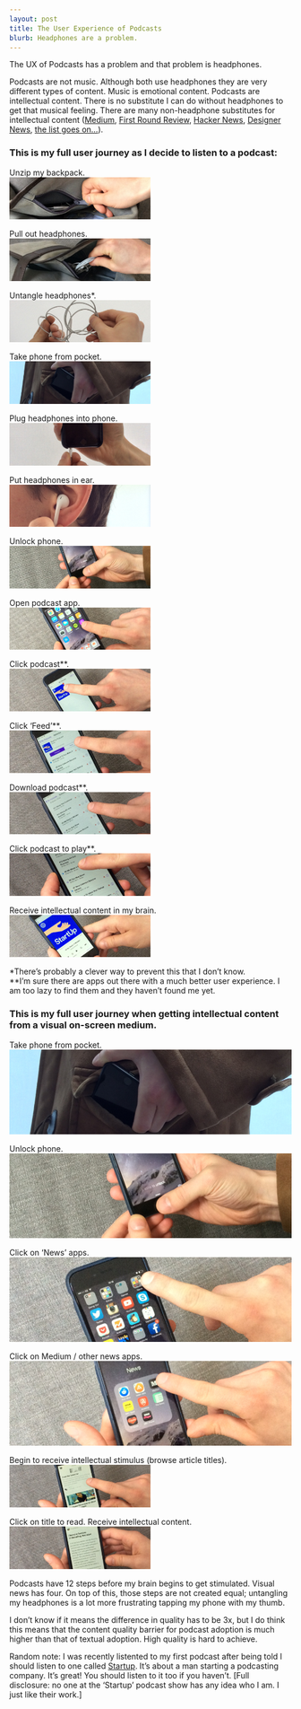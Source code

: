 ```yaml
---
layout: post
title: The User Experience of Podcasts
blurb: Headphones are a problem.
---
```


The UX of Podcasts has a problem and that problem is headphones. 

Podcasts are not music. Although both use headphones they are very different types of content. Music is emotional content. Podcasts are intellectual content. There is no substitute I can do without headphones to get that musical feeling. There are many non-headphone substitutes for intellectual content (<a href="https://medium.com" target="_blank">Medium</a>, <a href="http://firstround.com/review" target="_blank">First Round Review</a>, <a href="https://news.ycombinator.com" target="_blank">Hacker News</a>, <a href="https://news.layervault.com" target="_blank">Designer News</a>, <a href="http://jumblestream.com/?utm_source=JoshSummers&utm_medium=Blog&utm_campaign=Podcast" target="_blank">the list goes on…</a>). 

<h3>This is my full user journey as I decide to listen to a podcast:</h3>

Unzip my backpack.<br>
<img src="/images/Podcast.png" style="max-width:50%;"> 

Pull out headphones.<br>
<img src="/images/Podcast2.png" style="max-width:50%;">  

Untangle headphones*.<br>
<img src="/images/Podcast3.png" style="max-width:50%;"> 

Take phone from pocket.<br>
<img src="/images/Podcast4.png" style="max-width:50%;"> 

Plug headphones into phone.<br>
<img src="/images/Podcast5.png" style="max-width:50%;"> 

Put headphones in ear.<br>
<img src="/images/Podcast6.png" style="max-width:50%;"> 

Unlock phone.<br>
<img src="/images/Podcast7.png" style="max-width:50%;"> 

Open podcast app.<br>
<img src="/images/Podcast8.png" style="max-width:50%;">  

Click podcast**.<br>
<img src="/images/Podcast9.png" style="max-width:50%;">  

Click ‘Feed’**.<br>
<img src="/images/Podcast10.png" style="max-width:50%;"> 

Download podcast**.<br>
<img src="/images/Podcast11.png" style="max-width:50%;">  

Click podcast to play**.<br>
<img src="/images/Podcast12.png" style="max-width:50%;">  

Receive intellectual content in my brain.<br>
<img src="/images/Podcast13.png" style="max-width:50%;"> 

*There’s probably a clever way to prevent this that I don’t know.<br>
**I’m sure there are apps out there with a much better user experience. I am too lazy to find them and they haven’t found me yet. 

<h3>This is my full user journey when getting intellectual content from a visual on-screen medium.</h3>

Take phone from pocket.<br>
<img src="/images/Podcast4.png" class="half"> 

Unlock phone.<br>
<img src="/images/Podcast7.png" class="half"> 

Click on ‘News’ apps.<br>
<img src="/images/Podcast14.png" class="half"> 

Click on Medium / other news apps.<br>
<img src="/images/Podcast15.png" class="half"> 

Begin to receive intellectual stimulus (browse article titles).<br>
<img src="/images/Podcast16.png" style="max-width:50%;">

Click on title to read. Receive intellectual content.<br>
<img src="/images/Podcast17.png" style="max-width:50%;"> 

Podcasts have 12 steps before my brain begins to get stimulated. Visual news has four. On top of this, those steps are not created equal; untangling my headphones is a lot more frustrating tapping my phone with my thumb. 

I don’t know if it means the difference in quality has to be 3x, but I do think this means that the content quality barrier for podcast adoption is much higher than that of textual adoption. High quality is hard to achieve. 

Random note: I was recently listented to my first podcast after being told I should listen to one called <a href=”http://gimletmedia.com/show/startup/” target=”_blank”>Startup</a>. It’s about a man starting a podcasting company. It’s great! You should listen to it too if you haven’t. [Full disclosure: no one at the ‘Startup’ podcast show has any idea who I am. I just like their work.]
